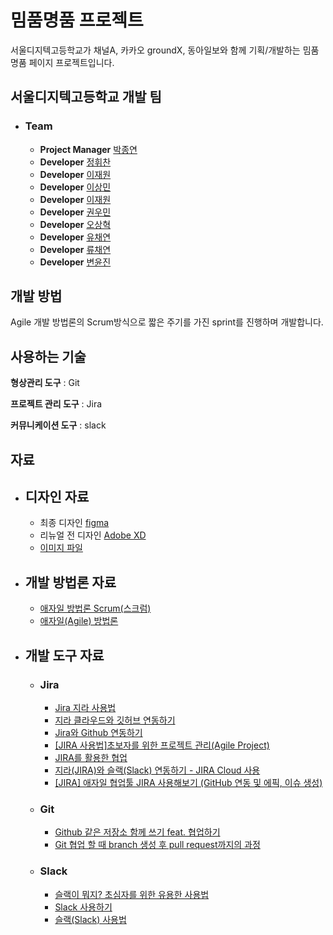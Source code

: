# 밈품명품 프로젝트

서울디지텍고등학교가 채널A, 카카오 groundX, 동아일보와 함께 기획/개발하는 밈품명품 페이지 프로젝트입니다.
<br>

## 서울디지텍고등학교 개발 팀

- ### Team
  - **Project Manager** [박종연](https://github.com/pokoed/)
  - **Developer** [정휘찬]()
  - **Developer** [이재원]()
  - **Developer** [이상민]()
  - **Developer** [이재원]()
  - **Developer** [권우민]()
  - **Developer** [오상혁]()
  - **Developer** [유채연]()
  - **Developer** [류채연]()
  - **Developer** [변윤진]()

## 개발 방법

Agile 개발 방법론의 Scrum방식으로 짧은 주기를 가진 sprint를 진행하며 개발합니다.

## 사용하는 기술

**형상관리 도구** : Git

**프로젝트 관리 도구** : Jira

**커뮤니케이션 도구** : slack

## 자료

- ## 디자인 자료
  - 최종 디자인 [figma](https://www.figma.com/file/FuYFgSEgQ96TIi7MSSpjQY/%EB%B0%88%ED%92%88%EB%AA%85%ED%92%88-%ED%8E%98%EC%9D%B4%ED%81%AC-%ED%8E%98%EC%9D%B4%EC%A7%80?node-id=0%3A1)
  - 리뉴얼 전 디자인 [Adobe XD](https://xd.adobe.com/view/c2b4b5d4-5ff9-4170-a0df-7724c0ff33a6-97e7/)
  - [이미지 파일]()
- ## 개발 방법론 자료
  - [애자일 방법론 Scrum(스크럼)](https://hrbulletin.net/organizational-culture/%EC%95%A0%EC%9E%90%EC%9D%BC-%EB%B0%A9%EB%B2%95%EB%A1%A0%E2%91%A0-%EC%8A%A4%ED%81%AC%EB%9F%BCscrum/)
  - [애자일(Agile) 방법론](https://atoz-develop.tistory.com/entry/%EC%86%8C%ED%94%84%ED%8A%B8%EC%9B%A8%EC%96%B4-%EA%B0%9C%EB%B0%9C-%EB%B0%A9%EB%B2%95%EB%A1%A0-%EC%95%A0%EC%9E%90%EC%9D%BCAgile-%EB%B0%A9%EB%B2%95%EB%A1%A0)
- ## 개발 도구 자료
  - ### Jira
    - [Jira 지라 사용법](https://11001.tistory.com/120)
    - [지라 클라우드와 깃허브 연동하기](https://www.lesstif.com/jira/jira-cloud-github-125305615.html)
    - [Jira와 Github 연동하기](https://sujinnaljin.medium.com/jira-jira%EC%99%80-github-%EC%97%B0%EB%8F%99%ED%95%98%EA%B8%B0-6e649180dfae)
    - [[JIRA 사용법]초보자를 위한 프로젝트 관리(Agile Project)](https://blog.naver.com/PostView.naver?blogId=ironheel2&logNo=222391871969&parentCategoryNo=&categoryNo=7&viewDate=&isShowPopularPosts=true&from=search)
    - [JIRA를 활용한 협업](https://medium.com/hgmin/devops-jira%EB%A5%BC-%ED%99%9C%EC%9A%A9%ED%95%9C-%ED%98%91%EC%97%85-4f4049a36a56)
    - [지라(JIRA)와 슬랙(Slack) 연동하기 - JIRA Cloud 사용](https://hanminwoo.com/71)
    - [[JIRA] 애자일 협업툴 JIRA 사용해보기 (GitHub 연동 및 에픽, 이슈 생성)](https://velog.io/@ynjch97/JIRA-%EC%95%A0%EC%9E%90%EC%9D%BC-%ED%98%91%EC%97%85%ED%88%B4-JIRA-%EC%82%AC%EC%9A%A9%ED%95%B4%EB%B3%B4%EA%B8%B0-%EB%AC%B4%EB%A3%8C-%EB%B2%84%EC%A0%84)
  - ### Git
    - [Github 같은 저장소 함께 쓰기 feat. 협업하기](https://fomaios.tistory.com/entry/Git-Github-%EA%B0%99%EC%9D%80-%EC%A0%80%EC%9E%A5%EC%86%8C-%ED%95%A8%EA%BB%98-%EC%93%B0%EA%B8%B0feat%ED%98%91%EC%97%85%ED%95%98%EA%B8%B0)
    - [Git 협업 할 때 branch 생성 후 pull request까지의 과정](https://developer-eun-diary.tistory.com/42)
  - ### Slack
    - [슬랙이 뭐지? 초심자를 위한 유용한 사용법](https://gonna-be.tistory.com/29)
    - [Slack 사용하기](https://slack.com/intl/ko-kr/help/categories/200111606)
    - [슬랙(Slack) 사용법](https://blog.dnd.ac/slack-tag/)

